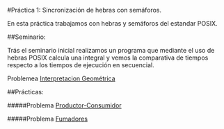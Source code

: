 #Práctica 1: Sincronización de hebras con semáforos.

En esta práctica trabajamos con hebras y semáforos del estandar POSIX.

##Seminario:

Trás el seminario inicial realizamos un programa que mediante el uso de hebras POSIX calcula una integral y vemos la comparativa de tiempos respecto a los tiempos de ejecución en secuencial.

Problemea [Interpretacion Geométrica](https://github.com/juanAFernandez/SistemasConcurrentesyDistribuidos/tree/master/Practica1/InterpretacionGeometrica)

##Prácticas:

#####Problema [Productor-Consumidor](https://github.com/juanAFernandez/SistemasConcurrentesyDistribuidos/tree/master/Practica1/ProductorConsumidor)


#####Problema [Fumadores](https://github.com/juanAFernandez/SistemasConcurrentesyDistribuidos/tree/master/Practica1/Fumadores)
